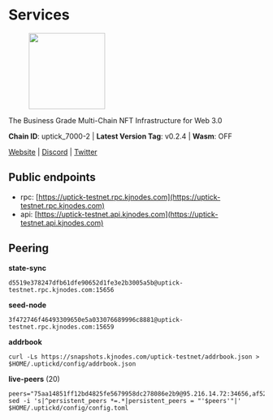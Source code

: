 # Services

<figure><img src="https://raw.githubusercontent.com/kj89/testnet_manuals/main/pingpub/logos/uptick.png" width="150" alt=""><figcaption></figcaption></figure>

The Business Grade Multi-Chain NFT Infrastructure for Web 3.0

**Chain ID**: uptick_7000-2 | **Latest Version Tag**: v0.2.4 | **Wasm**: OFF

[Website](https://uptick.network) | [Discord](https://discord.gg/UzeHS7fu5H) | [Twitter](https://twitter.com/uptickproject)


## Public endpoints

* rpc: [https://uptick-testnet.rpc.kjnodes.com](https://uptick-testnet.rpc.kjnodes.com)
* api: [https://uptick-testnet.api.kjnodes.com](https://uptick-testnet.api.kjnodes.com)

## Peering

**state-sync**

```
d5519e378247dfb61dfe90652d1fe3e2b3005a5b@uptick-testnet.rpc.kjnodes.com:15656
```

**seed-node**

```
3f472746f46493309650e5a033076689996c8881@uptick-testnet.rpc.kjnodes.com:15659
```

**addrbook**
```
curl -Ls https://snapshots.kjnodes.com/uptick-testnet/addrbook.json > $HOME/.uptickd/config/addrbook.json
```

**live-peers** (20)
```
peers="75aa14851ff12bd4825fe5679958dc278086e2b9@95.216.14.72:34656,af5262526a0800a29a0a7194e1488a9fa62d0005@195.3.223.208:26656,f06b6a57001440bf3507ba2f09a3010f6d50080b@135.181.133.37:29656,94b63fddfc78230f51aeb7ac34b9fb86bd042a77@94.23.207.45:30556,d5519e378247dfb61dfe90652d1fe3e2b3005a5b@65.109.68.190:15656,db09e85b73c4be1cab07f41422912ccad2aa5744@185.198.27.109:15656,2763c95b0c9b0b31c312b06d6ae6887968fb9830@194.163.154.224:26656,12fe5ed38770b4bb59c59e183ec1161aebda2a4e@185.173.38.18:26656,7a4f1c0baa2ff31c02163fb658c4eb8d119193c7@95.214.52.173:26656,3cffe20d473b0bd4451d330da8b741b5d42dcb44@65.21.131.215:26666,0afb5ce897e69eec34fb32bf87f4a2f93f79e0b3@65.109.65.210:30656,0fcdc6af694d5b9995340549e5ce444dc96de3e0@195.201.197.4:15656,d8777278648d8fc93800692a8b96a7f104df4f9a@194.163.135.127:26656,962d620d21ce5caba3e765501dd9b309cfac234f@78.31.64.11:26356,b14b4e3a46180eccf00d816aed5338db925e2237@185.225.191.149:26656,eb5a3112a64944e2bd701ff8aa99ab95209c6310@185.198.27.110:26656,d6aad702ecfed6c5e76e2f25dea6b921c3cd7857@154.12.242.252:31656,3666c65e99775b8149396fd5c781dec6a29fb13b@75.119.144.48:31656,5368bc0c12a7bfd9d69ba192b06f2be97d28e7ef@185.239.209.56:31656,79888e0547bfb9937e4a6f4fbdca7ccbf46cbbde@155.133.23.88:26656"
sed -i 's|^persistent_peers *=.*|persistent_peers = "'$peers'"|' $HOME/.uptickd/config/config.toml
```
